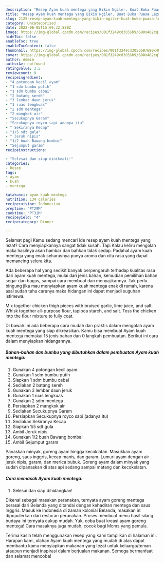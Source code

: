 ```yaml
---
description: "Resep Ayam kuah mentega yang Bikin Ngiler, Buat Buka Puasa Lezat"
title: "Resep Ayam kuah mentega yang Bikin Ngiler, Buat Buka Puasa Lezat"
slug: 2125-resep-ayam-kuah-mentega-yang-bikin-ngiler-buat-buka-puasa-lezat
category: Uncategorized
date: 2022-06-05T15:09:32.880Z
image: https://img-global.cpcdn.com/recipes/001f3249cd3056b9/680x482cq70/ayam-kuah-mentega-foto-resep-utama.jpg
hideToc: false
enableToc: true
enableTocContent: false
thumbnail: https://img-global.cpcdn.com/recipes/001f3249cd3056b9/680x482cq70/ayam-kuah-mentega-foto-resep-utama.jpg
cover: https://img-global.cpcdn.com/recipes/001f3249cd3056b9/680x482cq70/ayam-kuah-mentega-foto-resep-utama.jpg
author: Admin
authorAv: notfound
ratingvalue: 3.5
reviewcount: 9
recipeingredient:
- "4 potongan kecil ayam"
- "1 sdm bumbu putih"
- "1 sdm bumbu cabai"
- "2 batang sereh"
- "3 lembar daun jeruk"
- "1 ruas lengkuas"
- "2 sdm mentega"
- "2 mangkok air"
- "Secukupnya Garam"
- "Secukupnya royco sapi adanya itu"
- " Sekiranya Kecap"
- "1/5 sdt gula"
- " Jeruk nipis"
- "1/2 buah Bawang bombai"
- "Sejumput garam"
recipeinstructions:

- "Selesai dan siap dinikmati!"
categories:
- Resep
tags:
- ayam
- kuah
- mentega

katakunci: ayam kuah mentega 
nutrition: 134 calories
recipecuisine: Indonesian
preptime: "PT29M"
cooktime: "PT31M"
recipeyield: "4"
recipecategory: Dinner

---
```



Selamat pagi Kamu sedang mencari ide resep ayam kuah mentega yang lezat? Cara menyiapkannya sangat tidak susah. Tapi Kalau keliru mengolah maka hasilnya akan hambar dan bahkan tidak sedap. Padahal ayam kuah mentega yang enak seharusnya punya aroma dan cita rasa yang dapat memancing selera kita.


Ada beberapa hal yang sedikit banyak berpengaruh terhadap kualitas rasa dari ayam kuah mentega, mulai dari jenis bahan, kemudian pemilihan bahan segar dan bagus, sampai cara membuat dan menyajikannya. Tak perlu bingung jika mau menyiapkan ayam kuah mentega enak di rumah, karena asal sudah tahu caranya maka hidangan ini dapat menjadi suguhan istimewa.

Mix together chicken thigh pieces with bruised garlic, lime juice, and salt. Whisk together all-purpose flour, tapioca starch, and salt. Toss the chicken into the flour mixture to fully coat.


Di bawah ini ada beberapa cara mudah dan praktis dalam mengolah ayam kuah mentega yang siap dikreasikan. Kamu bisa membuat Ayam kuah mentega memakai 15 jenis bahan dan 0 langkah pembuatan. Berikut ini cara dalam menyiapkan hidangannya.

<!--inarticleads1-->

##### Bahan-bahan dan bumbu yang dibutuhkan dalam pembuatan Ayam kuah mentega:

1. Gunakan 4 potongan kecil ayam
1. Gunakan 1 sdm bumbu putih
1. Siapkan 1 sdm bumbu cabai
1. Sediakan 2 batang sereh
1. Gunakan 3 lembar daun jeruk
1. Gunakan 1 ruas lengkuas
1. Gunakan 2 sdm mentega
1. Persiapkan 2 mangkok air
1. Sediakan Secukupnya Garam
1. Persiapkan Secukupnya royco sapi (adanya itu)
1. Sediakan  Sekiranya Kecap
1. Siapkan 1/5 sdt gula
1. Ambil  Jeruk nipis
1. Gunakan 1/2 buah Bawang bombai
1. Ambil Sejumput garam


Panaskan minyak, goreng ayam hingga kecoklatan. Masukkan ayam goreng, saus inggris, kecap manis, dan garam. Lumuri ayam dengan air jeruk nipis, garam, dan merica bubuk. Goreng ayam dalam minyak yang sudah dipanaskan di atas api sedang sampai matang dan kecokelatan. 

<!--inarticleads2-->

##### Cara memasak Ayam kuah mentega:


1. Selesai dan siap dihidangkan!

Dikenal sebagai masakan peranakan, ternyata ayam goreng mentega berasal dari Belanda yang ditandai dengan kehadiran mentega dan saus Inggris. Masuk ke Indonesia di zaman kolonial Belanda, masakan ini dipopulerkan dari restoran peranakan. Proses membuat menu hasil silang budaya ini ternyata cukup mudah. Yuk, coba buat kreasi ayam goreng mentega! Cara masaknya juga mudah, cocok bagi Moms yang pemula. 

Terima kasih telah menggunakan resep yang kami tampilkan di halaman ini. Harapan kami, olahan Ayam kuah mentega yang mudah di atas dapat membantu kamu menyiapkan makanan yang lezat untuk keluarga/teman ataupun menjadi inspirasi dalam berjualan makanan. Semoga bermanfaat dan selamat mencoba!
